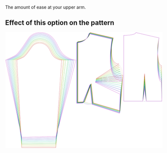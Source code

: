 The amount of ease at your upper arm.

## Effect of this option on the pattern

![This image shows the effect of this option by superimposing several variants that have a different value for this option](breanna_bicepsease_sample.svg "Effect of this option on the pattern")
